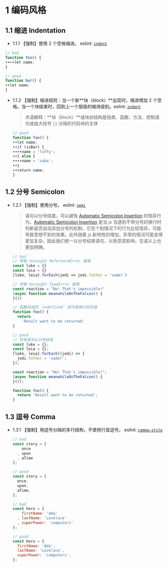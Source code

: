 # 1 编码风格

## 1.1 缩进 Indentation

- 1.1.1 【强制】使用 2 个空格缩进。 eslint: [`indent`](https://eslint.org/docs/rules/indent.html)

```javascript
// bad
function foo() {
∙∙∙∙let name;
}

// good
function bar() {
∙∙let name;
}
```

- 1.1.2 【强制】缩进规则：当一个新**块（block）**出现时，缩进增加 2 个空格。当一个块结束时，回到上一个层级的缩进级别。eslint: [`indent`](https://eslint.org/docs/rules/indent.html)

  > 术语解释：**块（block）**或块状结构是指类、函数、方法、控制语句或由大括号 `{}` 分隔的代码块的主体

  ```javascript
  // good
  function foo() {
  ∙∙let name;
  ∙∙if (isBar) {
  ∙∙∙∙name = 'luffy';
  ∙∙} else {
  ∙∙∙∙name = 'sabo';
  ∙∙}
  ∙∙return name;
  }
  ```

## 1.2 分号 Semicolon

- 1.2.1 【强制】使用分号。 eslint: [`semi`](https://eslint.org/docs/rules/semi.html)

  > 语句以分号结尾，可以避免 [Automatic Semicolon Insertion](https://tc39.github.io/ecma262/#sec-automatic-semicolon-insertion) 的怪异行为。[Automatic Semicolon Insertion](https://tc39.github.io/ecma262/#sec-automatic-semicolon-insertion) 是当 js 当遇到不带分号的换行时判断是否自动添加分号的机制，它在个别情况下的行为比较怪异，可能导致意想不到的效果。此外随着 js 新特性的增加，异常的情况可能变得更加复杂。因此我们统一以分号结束语句，以免受其影响，在语义上也更加明确。

  ```javascript
  // bad
  // 导致 Uncaught ReferenceError 报错
  const luke = {}
  const leia = {}
  [luke, leia].forEach(jedi => jedi.father = 'vader')

  // 导致 Uncaught TypeError 报错
  const reaction = "No! That's impossible!"
  (async function meanwhileOnTheFalcon() {
  }())

  // 函数将返回 `undefined` 而不是换行后的值
  function foo() {
    return
      'Result want to be returned'
  }

  // good
  // 所有语句以分号结尾
  const luke = {};
  const leia = {};
  [luke, leia].forEach((jedi) => {
    jedi.father = 'vader';
  });

  const reaction = "No! That's impossible!";
  (async function meanwhileOnTheFalcon() {
  }());

  function foo() {
    return 'Result want to be returned';
  }
  ```

## 1.3 逗号 Comma

- 1.3.1 【强制】用逗号分隔的多行结构，不使用行首逗号。 eslint: [`comma-style`](https://eslint.org/docs/rules/comma-style.html)

  ```javascript
  // bad
  const story = [
      once
    , upon
    , aTime
  ];

  // good
  const story = [
    once,
    upon,
    aTime,
  ];

  // bad
  const hero = {
      firstName: 'Ada'
    , lastName: 'Lovelace'
    , superPower: 'computers'
  };

  // good
  const hero = {
    firstName: 'Ada',
    lastName: 'Lovelace',
    superPower: 'computers',
  };
  ```
